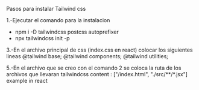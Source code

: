 Pasos para instalar Tailwind css

1.-Ejecutar el comando para la instalacion 
<ul>
  <li>npm i -D tailwindcss postcss autoprefixer</li>
  <li>npx tailwindcss init -p</li>
</ul>
3.-En el archivo principal de css (index.css en react) colocar los siguientes lineas 
@tailwind base;
@tailwind components;
@tailwind utilities;

5.-En el archivo que se creo con el comando 2 se coloca la ruta de los archivos que llevaran tailwindcss
content : ["/index.html", "./src/**/*.jsx"] example in react
